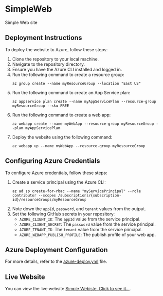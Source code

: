 # SimpleWeb
Simple Web site

## Deployment Instructions

To deploy the website to Azure, follow these steps:

1. Clone the repository to your local machine.
2. Navigate to the repository directory.
3. Ensure you have the Azure CLI installed and logged in.
4. Run the following command to create a resource group:
   ```
   az group create --name myResourceGroup --location "East US"
   ```
5. Run the following command to create an App Service plan:
   ```
   az appservice plan create --name myAppServicePlan --resource-group myResourceGroup --sku FREE
   ```
6. Run the following command to create a web app:
   ```
   az webapp create --name myWebApp --resource-group myResourceGroup --plan myAppServicePlan
   ```
7. Deploy the website using the following command:
   ```
   az webapp up --name myWebApp --resource-group myResourceGroup
   ```

## Configuring Azure Credentials

To configure Azure credentials, follow these steps:

1. Create a service principal using the Azure CLI:
   ```
   az ad sp create-for-rbac --name "myServicePrincipal" --role contributor --scopes /subscriptions/{subscription-id}/resourceGroups/myResourceGroup
   ```
2. Note down the `appId`, `password`, and `tenant` values from the output.
3. Set the following GitHub secrets in your repository:
   - `AZURE_CLIENT_ID`: The `appId` value from the service principal.
   - `AZURE_CLIENT_SECRET`: The `password` value from the service principal.
   - `AZURE_TENANT_ID`: The `tenant` value from the service principal.
   - `AZURE_WEBAPP_PUBLISH_PROFILE`: The publish profile of your web app.

## Azure Deployment Configuration

For more details, refer to the [azure-deploy.yml](./azure-deploy.yml) file.

## Live Website

You can view the live website [Simple Webiste. Click to see it...](https://purple-island-047478400.4.azurestaticapps.net/).
